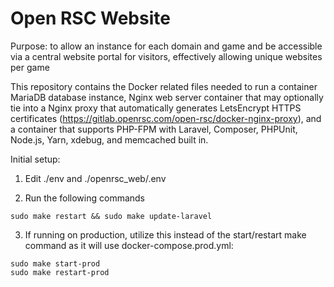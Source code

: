 # Open RSC Website
Purpose: to allow an instance for each domain and game and be accessible via a central website portal for visitors, effectively allowing unique websites per game 

This repository contains the Docker related files needed to run a container MariaDB database instance, Nginx web server container that may optionally tie into a Nginx proxy that automatically generates LetsEncrypt HTTPS certificates (https://gitlab.openrsc.com/open-rsc/docker-nginx-proxy), and a container that supports PHP-FPM with Laravel, Composer, PHPUnit, Node.js, Yarn, xdebug, and memcached built in.

Initial setup:

1. Edit ./env and ./openrsc_web/.env

2. Run the following commands

```
sudo make restart && sudo make update-laravel
```

3. If running on production, utilize this instead of the start/restart make command as it will use docker-compose.prod.yml:

```
sudo make start-prod
sudo make restart-prod
```
